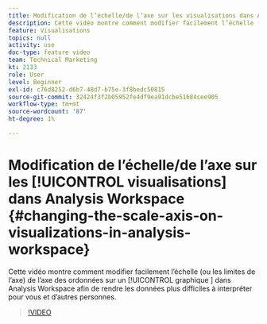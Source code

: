 ```yaml
---
title: Modification de l’échelle/de l’axe sur les visualisations dans Analysis Workspace
description: Cette vidéo montre comment modifier facilement l’échelle (ou les limites de l’axe) de l’axe des ordonnées sur un graphique linéaire dans Analysis Workspace afin de rendre les données plus difficiles à interpréter pour vous et d’autres personnes.
feature: Visualisations
topics: null
activity: use
doc-type: feature video
team: Technical Marketing
kt: 2133
role: User
level: Beginner
exl-id: c76d8252-d6b7-48d7-b75e-3f8bedc50815
source-git-commit: 32424f3f2b05952fe4df9ea91dcbe51684cee905
workflow-type: tm+mt
source-wordcount: '87'
ht-degree: 1%

---
```


# Modification de l’échelle/de l’axe sur les [!UICONTROL visualisations] dans Analysis Workspace {#changing-the-scale-axis-on-visualizations-in-analysis-workspace}

Cette vidéo montre comment modifier facilement l’échelle (ou les limites de l’axe) de l’axe des ordonnées sur un [!UICONTROL graphique ] dans Analysis Workspace afin de rendre les données plus difficiles à interpréter pour vous et d’autres personnes.

>[!VIDEO](https://video.tv.adobe.com/v/24708/?quality=12)

